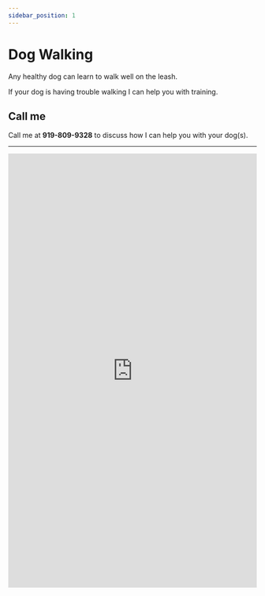 ```yaml
---
sidebar_position: 1
---
```

# Dog Walking
Any healthy dog can learn to walk well on the leash.

If your dog is having trouble walking I can help you with training.

## Call me
Call me at **919-809-9328** to discuss how I can help you with your dog(s).

<hr/>

<iframe
allowfullscreen
frameborder="0"
height="881"
src="https://www.youtube.com/embed/knmtMffM_ho"
title="Walking well on the Leash"
width="100%"
/>
